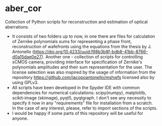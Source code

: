 # aber_cor
Collection of Python scripts for reconstruction and estimation of optical aberrations. 

- It consists of two folders up to now, in one there are files for calculation of Zernike polynomials sums for representing 
a phase front, reconstruction of wafefronts using the equations from the thesis by J. Antonello 
(https://doi.org/10.4233/uuid:f98b3b8f-bdb8-41bb-8766-d0a15dae0e27). 
Another one - collection of scripts for controlling sCMOS camera, providing interface for specification of Zernike's polynomials 
amplitudes and their sum representation for the user. 
The license selection was also inspired by the usage of information from the repository https://github.com/jacopoantonello/mshwfs 
licensed also by using GPLv3.
- All scripts have been developed in the Spyder IDE with common dependencies for numerical calculations: scipy(numpy),
matplotlib, scikit-image (skimage), pyqt5, pyqtgraph. I don't see any necessity to specify it now in any "requirements" file for
installation from a scratch. In the case of any interest, please, refer to import sections of the scripts.
- I would be happy if some parts of this repository will be useful for anyone.
